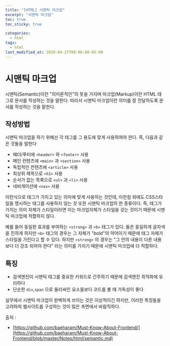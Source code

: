 ```yaml
---
title: "[HTML] 시맨틱 마크업"
excerpt: "시맨틱 마크업"
toc: true
toc_sticky: true

categories:
  - html
tags:
  - html
last_modified_at: 2020-04-27T08:06:00-05:00
---
```


# 시맨틱 마크업

시맨틱(Semantic)이란 "의미론적인"의 뜻을 가지며 마크업(Markup)이란 HTML 태그로 문서를 작성하는 것을 말한다. 따라서 시멘틱 마크업이란 의미를 잘 전달하도록 문서를 작성하는 것을 말한다.

## 작성방법

시맨틱 마크업을 하기 위해선 각 태그를 그 용도에 맞게 사용하여야 한다. 즉, 다음과 같은 것들을 말한다

+ 헤더/푸터에 `<header>` 와 `<footer>` 사용
+ 메인 컨텐츠에 `<main>` 과 `<section>` 사용
+ 독립적인 컨텐츠에 `<article>` 사용
+ 최상위 제목으로 `<h1>` 사용
+ 순서가 없는 목록으로 `<ul>` 과 `<li>` 사용
+ 네비게이션에 `<nav>` 사용

이런식으로 태그가 가지고 있는 의미에 맞게 사용하는 것인데, 이런점 외에도 CSS스타일을 명시하는 태그를 사용하지 않는 것 또한 시맨틱 마크업의 한 종류이다. 즉, 태그가 가지는 의미 자체가 스타일이라면 이는 마크업자체가 스타일을 갖는 것이기 때문에 시맨틱 마크업에 적합하지 않다. 

예를 들어 동일한 효과를 부여하는 `<strong>` 과 `<b>` 태그가 있다. 둘은 동일하게 글자색을 진하게 하지만 `<b>` 태그의 경우는 그 자체가 "bold"의 약어이기 때문에 태그 자체가 스타일을 가진다고 할 수 있다. 하지만 `<strong>` 의 경우는 "그 안의 내용이 다른 내용보다 더 강조 되어야 한다" 라는 의미를 가지기 때문에 시맨틱 마크업에 더 적합하다.


## 특징

+ 검색엔진이 시맨틱 태그를 중요한 키워드로 간주하기 때문에 검색엔진 최적화에 유리하다
+ 단순한 `div`,`span` 으로 둘러싸인 요소들보다 코드를 볼 때 가독성이 좋다

실무에서 시맨틱 마크업이 완벽하게 쓰이는 것은 이상적이긴 하지만, 이러한 특징들을 고려하여 웹사이트를 구성하는 것이 많은 측면에서 바람직하다.


출처 : 
+ [https://github.com/baeharam/Must-Know-About-Frontend/](https://github.com/baeharam/Must-Know-About-Frontend/blob/master/Notes/html/semantic.md)